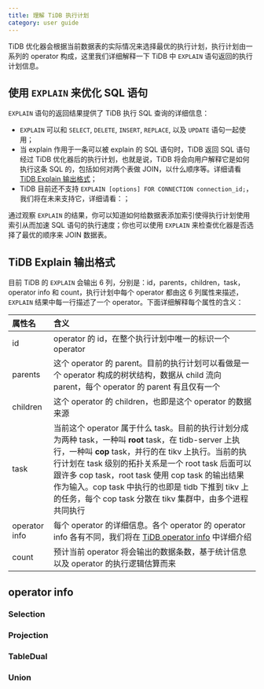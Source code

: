 ```yaml
---
title: 理解 TiDB 执行计划
category: user guide
---
```


TiDB 优化器会根据当前数据表的实际情况来选择最优的执行计划，执行计划由一系列的 operator 构成，这里我们详细解释一下 TiDB 中 `EXPLAIN` 语句返回的执行计划信息。

## 使用 `EXPLAIN` 来优化 SQL 语句

`EXPLAIN` 语句的返回结果提供了 TiDB 执行 SQL 查询的详细信息：

- `EXPLAIN` 可以和 `SELECT`, `DELETE`, `INSERT`, `REPLACE`, 以及 `UPDATE` 语句一起使用；
- 当 explain 作用于一条可以被 explain 的 SQL 语句时，TiDB 返回 SQL 语句经过 TiDB 优化器后的执行计划，也就是说，TiDB 将会向用户解释它是如何执行这条 SQL 的，包括如何对两个表做 JOIN，以什么顺序等。详细请看 [TiDB Explain 输出格式](#explain-output-format)；
- TiDB 目前还不支持 `EXPLAIN [options] FOR CONNECTION connection_id;`，我们将在未来支持它，详细请看：[]()；

通过观察 `EXPLAIN` 的结果，你可以知道如何给数据表添加索引使得执行计划使用索引从而加速 SQL 语句的执行速度；你也可以使用 `EXPLAIN` 来检查优化器是否选择了最优的顺序来 JOIN 数据表。

## <span id="explain-output-format">TiDB Explain 输出格式</span>

目前 TiDB 的 `EXPLAIN` 会输出 6 列，分别是：id，parents，children，task，operator info 和 count，执行计划中每个 operator 都由这 6 列属性来描述，`EXPLAIN` 结果中每一行描述了一个 operator。下面详细解释每个属性的含义：

| 属性名          | 含义                                                                                                                                          |
|:----------------|:----------------------------------------------------------------------------------------------------------------------------------------------|
| id            | operator 的 id，在整个执行计划中唯一的标识一个 operator                                                                                       |
| parents       | 这个 operator 的 parent。目前的执行计划可以看做是一个 operator 构成的树状结构，数据从 child 流向 parent，每个 operator 的 parent 有且仅有一个 |
| children      | 这个 operator 的 children，也即是这个 operator 的数据来源                                                                                     |
| task          | 当前这个 operator 属于什么 task。目前的执行计划分成为两种 task，一种叫 **root** task，在 tidb-server 上执行，一种叫 **cop** task，并行的在 tikv 上执行。当前的执行计划在 task 级别的拓扑关系是一个 root task 后面可以跟许多 cop task，root task 使用 cop task 的输出结果作为输入。cop task 中执行的也即是 tidb 下推到 tikv 上的任务，每个 cop task 分散在 tikv 集群中，由多个进程共同执行 |
| operator info | 每个 operator 的详细信息。各个 operator 的 operator info 各有不同，我们将在 [TiDB operator info](#operator-info) 中详细介绍                   |
| count         | 预计当前 operator 将会输出的数据条数，基于统计信息以及 operator 的执行逻辑估算而来                                                            |

## <span id="operator-info">operator info</span>

### Selection

### Projection

### TableDual

### Union
